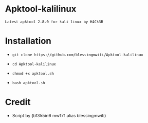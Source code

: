 # Apktool-kalilinux

`Latest apktool 2.8.0 for kali linux by H4Ck3R`

# Installation

* `git clone https://github.com/blessingmwiti/Apktool-kalilinux`

* `cd Apktool-kalilinux`

* `chmod +x apktool.sh`

* `bash apktool.sh`

# Credit

* Script by (b1355in6 mw171 alias blessingmwiti)
